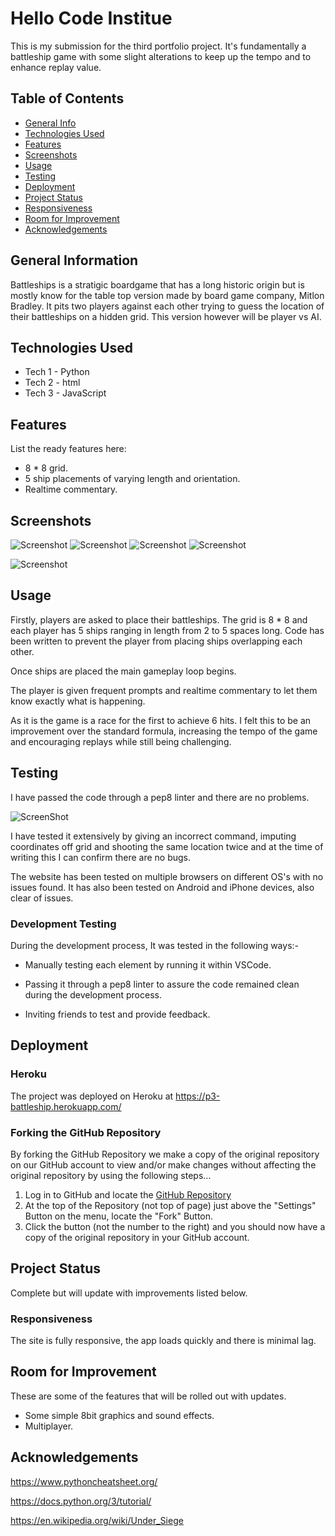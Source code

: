 # Hello Code Institue

This is my submission for the third portfolio project. It's fundamentally a battleship game with some slight alterations to keep up the tempo and to enhance replay value.

## Table of Contents
- [General Info](#general-information)
- [Technologies Used](#technologies-used)
- [Features](#features)
- [Screenshots](#screenshots)
- [Usage](#usage)
- [Testing](#testing)
- [Deployment](#deployment)
- [Project Status](#project-status)
- [Responsiveness](#project-status)
- [Room for Improvement](#room-for-improvement)
- [Acknowledgements](#acknowledgements)

## General Information
Battleships is a stratigic boardgame that has a long historic origin but is mostly know for the table top version made by board game company, Mitlon Bradley. It pits two players against each other trying to guess the location of their battleships on a hidden grid. This version however will be player vs AI.

## Technologies Used
- Tech 1 - Python
- Tech 2 - html
- Tech 3 - JavaScript

## Features
List the ready features here:
- 8 * 8 grid.
- 5 ship placements of varying length and orientation.
- Realtime commentary.


## Screenshots
![Screenshot](assets/BATTLESHIP-1.png) ![Screenshot](assets/BATTLESHIP-2.png) ![Screenshot](assets/BATTLESHIP-3.png) ![Screenshot](assets/BATTLESHIP-5.png) 

![Screenshot](assets/BATTLESHIP-CODE.png) 

## Usage

Firstly, players are asked to place their battleships. The grid is 8 * 8 and each player has 5 ships ranging in length from 2 to 5 spaces long. Code has been written to prevent the player from placing ships overlapping each other.

Once ships are placed the main gameplay loop begins.

The player is given frequent prompts and realtime commentary to let them know exactly what is happening.

As it is the game is a race for the first to achieve 6 hits. I felt this to be an improvement over the standard formula, increasing the tempo of the game and encouraging replays while still being challenging.

## Testing

I have passed the code through a pep8 linter and there are no problems.

![ScreenShot](assets/PEP8.png)

I have tested it extensively by giving an incorrect command, imputing coordinates off grid and shooting the same location twice and at the time of writing this I can confirm there are no bugs.

The website has been tested on multiple browsers on different OS's with no issues found.
It has also been tested on Android and iPhone devices, also clear of issues.

### Development Testing

During the development process, It was tested in the following ways:-

 - Manually testing each element by running it within VSCode.
 
 - Passing it through a pep8 linter to assure the code remained clean during the development process.
   
 - Inviting friends to test and provide feedback.

## Deployment

### Heroku

The project was deployed on Heroku at https://p3-battleship.herokuapp.com/

### Forking the GitHub Repository

By forking the GitHub Repository we make a copy of the original repository on
our GitHub account to view and/or make changes without affecting the original
repository by using the following steps...

1. Log in to GitHub and locate the [GitHub
   Repository](https://github.com/CharlottesHead/P3-BATTLESHIPS)
1. At the top of the Repository (not top of page) just above the "Settings"
   Button on the menu, locate the "Fork" Button.
1. Click the button (not the number to the right) and you should now have a copy
   of the original repository in your GitHub account.
   
## Project Status

Complete but will update with improvements listed below.

### Responsiveness

The site is fully responsive, the app loads quickly and there is minimal lag.

## Room for Improvement
These are some of the features that will be rolled out with updates.

- Some simple 8bit graphics and sound effects.
- Multiplayer.

## Acknowledgements
https://www.pythoncheatsheet.org/

https://docs.python.org/3/tutorial/

https://en.wikipedia.org/wiki/Under_Siege
